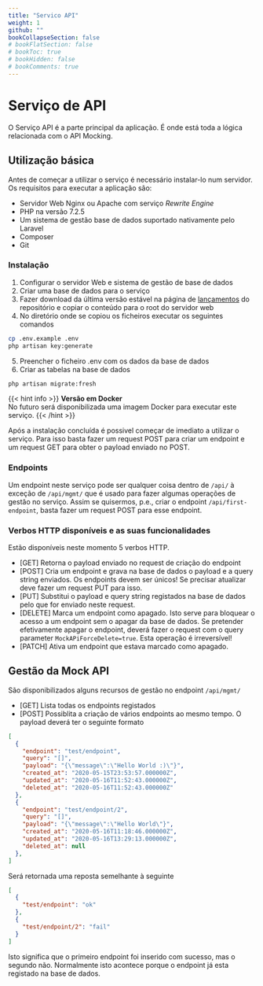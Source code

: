 ```yaml
---
title: "Servico API"
weight: 1
github: ""
bookCollapseSection: false
# bookFlatSection: false
# bookToc: true
# bookHidden: false
# bookComments: true
---
```

# Serviço de API
O Serviço API é a parte principal da aplicação. É onde está toda a lógica relacionada com o API Mocking.

## Utilização básica
Antes de começar a utilizar o serviço é necessário instalar-lo num servidor. Os requisitos para executar a aplicação são:
* Servidor Web Nginx ou Apache com serviço *Rewrite Engine*
* PHP na versão 7.2.5
* Um sistema de gestão base de dados suportado nativamente pelo Laravel
* Composer
* Git

### Instalação
1. Configurar o servidor Web e sistema de gestão de base de dados
2. Criar uma base de dados para o serviço
3. Fazer download da última versão estável na página de [lançamentos](https://github.com/Wultyc/mock-api/releases/) do repositório e copiar o conteúdo para o root do servidor web
4. No diretório onde se copiou os ficheiros executar os seguintes comandos
```bash
cp .env.example .env
php artisan key:generate
```
5. Preencher o ficheiro .env com os dados da base de dados
6. Criar as tabelas na base de dados
```bash
php artisan migrate:fresh
```

{{< hint info >}}
**Versão em Docker**  
No futuro será disponibilizada uma imagem Docker para executar este serviço.
{{< /hint >}}

Após a instalação concluída é possivel começar de imediato a utilizar o serviço. Para isso basta fazer um request POST para criar um endpoint e um request GET para obter o payload enviado no POST.

### Endpoints
Um endpoint neste serviço pode ser qualquer coisa dentro de ```/api/``` à exceção de ```/api/mgmt/``` que é usado para fazer algumas operações de gestão no serviço. Assim se quisermos, p.e., criar o endpoint ```/api/first-endpoint```, basta fazer um request POST para esse endpoint.

### Verbos HTTP disponíveis e as suas funcionalidades
Estão disponíveis neste momento 5 verbos HTTP.  
* [GET]    Retorna o payload enviado no request de criação do endpoint  
* [POST]   Cria um endpoint e grava na base de dados o payload e a query string enviados. Os endpoints devem ser únicos! Se precisar atualizar deve fazer um request PUT para isso.
* [PUT]    Substitui o payload e query string registados na base de dados pelo que for enviado neste request.
* [DELETE] Marca um endpoint como apagado. Isto serve para bloquear o acesso a um endpoint sem o apagar da base de dados. Se pretender efetivamente apagar o endpoint, deverá fazer o request com o query parameter ```MockAPiForceDelete=true```. Esta operação é irreversível!
* [PATCH]  Ativa um endpoint que estava marcado como apagado.

## Gestão da Mock API
São disponibilizados alguns recursos de gestão no endpoint ```/api/mgmt/```
* [GET]  Lista todas os endpoints registados
* [POST] Possiblita a criação de vários endpoints ao mesmo tempo. O payload deverá ter o seguinte formato
```json
[
  {
    "endpoint": "test/endpoint",
    "query": "[]",
    "payload": "{\"message\":\"Hello World :)\"}",
    "created_at": "2020-05-15T23:53:57.000000Z",
    "updated_at": "2020-05-16T11:52:43.000000Z",
    "deleted_at": "2020-05-16T11:52:43.000000Z"
  },
  {
    "endpoint": "test/endpoint/2",
    "query": "[]",
    "payload": "{\"message\":\"Hello World\"}",
    "created_at": "2020-05-16T11:18:46.000000Z",
    "updated_at": "2020-05-16T13:29:13.000000Z",
    "deleted_at": null
  },
]
```
Será retornada uma reposta semelhante à seguinte
```json
[
  {
    "test/endpoint": "ok"
  },
  {
    "test/endpoint/2": "fail"
  }
]
```
Isto significa que o primeiro endpoint foi inserido com sucesso, mas o segundo não. Normalmente isto acontece porque o endpoint já esta registado na base de dados.